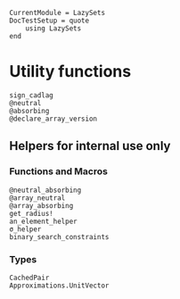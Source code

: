 ```@meta
CurrentModule = LazySets
DocTestSetup = quote
    using LazySets
end
```

# Utility functions

```@docs
sign_cadlag
@neutral
@absorbing
@declare_array_version
```

## Helpers for internal use only

### Functions and Macros

```@docs
@neutral_absorbing
@array_neutral
@array_absorbing
get_radius!
an_element_helper
σ_helper
binary_search_constraints
```

### Types

```@docs
CachedPair
Approximations.UnitVector
```
